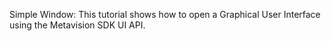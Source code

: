 Simple Window:
This tutorial shows how to open a Graphical User Interface using the Metavision SDK UI API.
